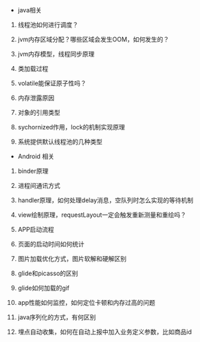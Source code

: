 - java相关

1. 线程池如何进行调度？

2. jvm内存区域分配？哪些区域会发生OOM，如何发生的？

3. jvm内存模型，线程同步原理

4. 类加载过程

5. volatile能保证原子性吗？

6. 内存泄露原因

7. 对象的引用类型

8. sychornized作用，lock的机制实现原理

9. 系统提供默认线程池的几种类型

- Android 相关

1. binder原理

2. 进程间通讯方式

3. handler原理，如何处理delay消息，空队列时怎么实现的等待机制

4. view绘制原理，requestLayout一定会触发重新测量和重绘吗？

5. APP启动流程

6. 页面的启动时间如何统计

7. 图片加载优化方式，图片软解和硬解区别

8. glide和picasso的区别

9. glide如何加载的gif

10. app性能如何监控，如何定位卡顿和内存过高的问题

11. java序列化的方式，有何区别

12. 埋点自动收集，如何在自动上报中加入业务定义参数，比如商品id
